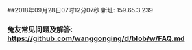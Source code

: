 ##2018年09月28日07时12分07秒 新址: 159.65.3.239
### 兔友常见问题及解答: https://github.com/wanggonging/d/blob/w/FAQ.md

